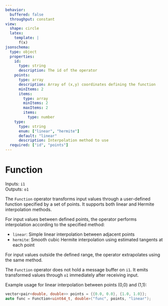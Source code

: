 ```yaml
---
behavior:
  buffered: false
  throughput: constant
view:
  shape: circle
  latex:
    template: |
      f(x)
jsonschema:
  type: object
  properties:
    id:
      type: string
      description: The id of the operator
    points:
      type: array
      description: Array of (x,y) coordinates defining the function
      minItems: 2
      items:
        type: array
        minItems: 2
        maxItems: 2
        items:
          type: number
    type:
      type: string
      enum: ["linear", "hermite"]
      default: "linear"
      description: Interpolation method to use
  required: ["id", "points"]
---
```


# Function

Inputs: `i1`  
Outputs: `o1`

The `Function` operator transforms input values through a user-defined function specified by a set of points. It supports both linear and Hermite interpolation methods.

For input values between defined points, the operator performs interpolation according to the specified method:

- `linear`: Simple linear interpolation between adjacent points
- `hermite`: Smooth cubic Hermite interpolation using estimated tangents at each point

For input values outside the defined range, the operator extrapolates using the same method.

The `Function` operator does not hold a message buffer on `i1`. It emits transformed values through `o1` immediately after receiving input.

Example usage for linear interpolation between points (0,0) and (1,1):

```cpp
vector<pair<double, double>> points = {{0.0, 0.0}, {1.0, 1.0}};
auto func = Function<uint64_t, double>("func", points, "linear");
```
